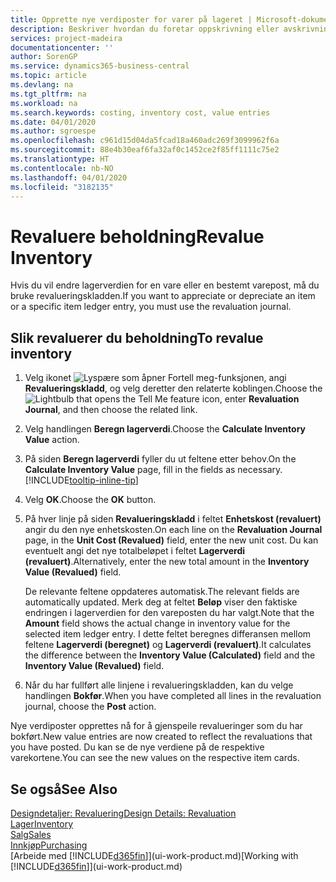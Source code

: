 ```yaml
---
title: Opprette nye verdiposter for varer på lageret | Microsoft-dokumentasjon
description: Beskriver hvordan du foretar oppskrivning eller avskrivning av verdiposter for én eller flere varer på lageret, ved å bokføre den gjeldende, beregnede verdien.
services: project-madeira
documentationcenter: ''
author: SorenGP
ms.service: dynamics365-business-central
ms.topic: article
ms.devlang: na
ms.tgt_pltfrm: na
ms.workload: na
ms.search.keywords: costing, inventory cost, value entries
ms.date: 04/01/2020
ms.author: sgroespe
ms.openlocfilehash: c961d15d04da5fcad18a460adc269f3099962f6a
ms.sourcegitcommit: 88e4b30eaf6fa32af0c1452ce2f85ff1111c75e2
ms.translationtype: HT
ms.contentlocale: nb-NO
ms.lasthandoff: 04/01/2020
ms.locfileid: "3182135"
---
```

# <a name="revalue-inventory"></a><span data-ttu-id="c2dc1-103">Revaluere beholdning</span><span class="sxs-lookup"><span data-stu-id="c2dc1-103">Revalue Inventory</span></span>
<span data-ttu-id="c2dc1-104">Hvis du vil endre lagerverdien for en vare eller en bestemt varepost, må du bruke revalueringskladden.</span><span class="sxs-lookup"><span data-stu-id="c2dc1-104">If you want to appreciate or depreciate an item or a specific item ledger entry, you must use the revaluation journal.</span></span>

## <a name="to-revalue-inventory"></a><span data-ttu-id="c2dc1-105">Slik revaluerer du beholdning</span><span class="sxs-lookup"><span data-stu-id="c2dc1-105">To revalue inventory</span></span>
1. <span data-ttu-id="c2dc1-106">Velg ikonet ![Lyspære som åpner Fortell meg-funksjonen](media/ui-search/search_small.png "Fortell hva du vil gjøre"), angi **Revalueringskladd**, og velg deretter den relaterte koblingen.</span><span class="sxs-lookup"><span data-stu-id="c2dc1-106">Choose the ![Lightbulb that opens the Tell Me feature](media/ui-search/search_small.png "Tell me what you want to do") icon, enter **Revaluation Journal**, and then choose the related link.</span></span>
2. <span data-ttu-id="c2dc1-107">Velg handlingen **Beregn lagerverdi**.</span><span class="sxs-lookup"><span data-stu-id="c2dc1-107">Choose the **Calculate Inventory Value** action.</span></span>
3. <span data-ttu-id="c2dc1-108">På siden **Beregn lagerverdi** fyller du ut feltene etter behov.</span><span class="sxs-lookup"><span data-stu-id="c2dc1-108">On the **Calculate Inventory Value** page, fill in the fields as necessary.</span></span> [!INCLUDE[tooltip-inline-tip](includes/tooltip-inline-tip_md.md)]
4. <span data-ttu-id="c2dc1-109">Velg **OK**.</span><span class="sxs-lookup"><span data-stu-id="c2dc1-109">Choose the **OK** button.</span></span>
5. <span data-ttu-id="c2dc1-110">På hver linje på siden **Revalueringskladd** i feltet **Enhetskost (revaluert)** angir du den nye enhetskosten.</span><span class="sxs-lookup"><span data-stu-id="c2dc1-110">On each line on the **Revaluation Journal** page, in the **Unit Cost (Revalued)** field, enter the new unit cost.</span></span> <span data-ttu-id="c2dc1-111">Du kan eventuelt angi det nye totalbeløpet i feltet **Lagerverdi (revaluert)**.</span><span class="sxs-lookup"><span data-stu-id="c2dc1-111">Alternatively, enter the new total amount in the **Inventory Value (Revalued)** field.</span></span>

    <span data-ttu-id="c2dc1-112">De relevante feltene oppdateres automatisk.</span><span class="sxs-lookup"><span data-stu-id="c2dc1-112">The relevant fields are automatically updated.</span></span> <span data-ttu-id="c2dc1-113">Merk deg at feltet **Beløp** viser den faktiske endringen i lagerverdien for den vareposten du har valgt.</span><span class="sxs-lookup"><span data-stu-id="c2dc1-113">Note that the **Amount** field shows the actual change in inventory value for the selected item ledger entry.</span></span> <span data-ttu-id="c2dc1-114">I dette feltet beregnes differansen mellom feltene **Lagerverdi (beregnet)** og **Lagerverdi (revaluert)**.</span><span class="sxs-lookup"><span data-stu-id="c2dc1-114">It calculates the difference between the **Inventory Value (Calculated)** field and the **Inventory Value (Revalued)** field.</span></span>
6. <span data-ttu-id="c2dc1-115">Når du har fullført alle linjene i revalueringskladden, kan du velge handlingen **Bokfør**.</span><span class="sxs-lookup"><span data-stu-id="c2dc1-115">When you have completed all lines in the revaluation journal, choose the **Post** action.</span></span>

<span data-ttu-id="c2dc1-116">Nye verdiposter opprettes nå for å gjenspeile revalueringer som du har bokført.</span><span class="sxs-lookup"><span data-stu-id="c2dc1-116">New value entries are now created to reflect the revaluations that you have posted.</span></span> <span data-ttu-id="c2dc1-117">Du kan se de nye verdiene på de respektive varekortene.</span><span class="sxs-lookup"><span data-stu-id="c2dc1-117">You can see the new values on the respective item cards.</span></span>

## <a name="see-also"></a><span data-ttu-id="c2dc1-118">Se også</span><span class="sxs-lookup"><span data-stu-id="c2dc1-118">See Also</span></span>
[<span data-ttu-id="c2dc1-119">Designdetaljer: Revaluering</span><span class="sxs-lookup"><span data-stu-id="c2dc1-119">Design Details: Revaluation</span></span>](design-details-revaluation.md)  
[<span data-ttu-id="c2dc1-120">Lager</span><span class="sxs-lookup"><span data-stu-id="c2dc1-120">Inventory</span></span>](inventory-manage-inventory.md)  
[<span data-ttu-id="c2dc1-121">Salg</span><span class="sxs-lookup"><span data-stu-id="c2dc1-121">Sales</span></span>](sales-manage-sales.md)  
[<span data-ttu-id="c2dc1-122">Innkjøp</span><span class="sxs-lookup"><span data-stu-id="c2dc1-122">Purchasing</span></span>](purchasing-manage-purchasing.md)  
<span data-ttu-id="c2dc1-123">[Arbeide med [!INCLUDE[d365fin](includes/d365fin_md.md)]](ui-work-product.md)</span><span class="sxs-lookup"><span data-stu-id="c2dc1-123">[Working with [!INCLUDE[d365fin](includes/d365fin_md.md)]](ui-work-product.md)</span></span>
